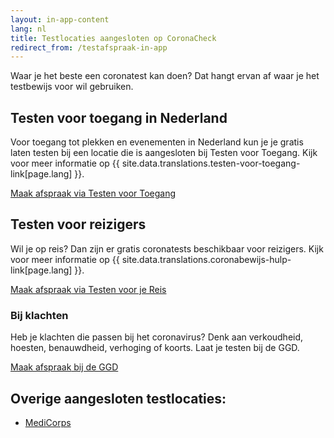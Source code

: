 ```yaml
---
layout: in-app-content
lang: nl
title: Testlocaties aangesloten op CoronaCheck
redirect_from: /testafspraak-in-app
---
```

Waar je het beste een coronatest kan doen? Dat hangt ervan af waar je het testbewijs voor wil gebruiken.

## Testen voor toegang in Nederland

Voor toegang tot plekken en evenementen in Nederland kun je je gratis laten testen bij een locatie die is aangesloten bij Testen voor Toegang. Kijk voor meer informatie op {{ site.data.translations.testen-voor-toegang-link[page.lang] }}. 

<a href="https://www.testenvoortoegang.nl" class="btn btn--cta" rel="noopener noreferrer" target="_blank" hreflang="nl">Maak afspraak<span class="screen-reader-text"> via Testen voor Toegang</span></a>

## Testen voor reizigers

Wil je op reis? Dan zijn er gratis coronatests beschikbaar voor reizigers. Kijk voor meer informatie op {{ site.data.translations.coronabewijs-hulp-link[page.lang] }}. 

<a href="https://afspraak.testenvoorjereis.nl/" class="btn btn--cta" rel="noopener noreferrer" target="_blank" hreflang="nl">Maak afspraak<span class="screen-reader-text"> via Testen voor je Reis</span></a>

### Bij klachten
Heb je klachten die passen bij het coronavirus? Denk aan verkoudheid, hoesten, benauwdheid, verhoging of koorts. Laat je testen bij de GGD. 

<a href="https://www.coronatest.nl" class="btn btn--cta" rel="noopener noreferrer" target="_blank">Maak afspraak<span class="screen-reader-text"> bij de GGD</span></a>

## Overige aangesloten testlocaties:

- <a href="https://www.medicorps.nl/" rel="noopener noreferrer" target="_blank">MediCorps</a>


